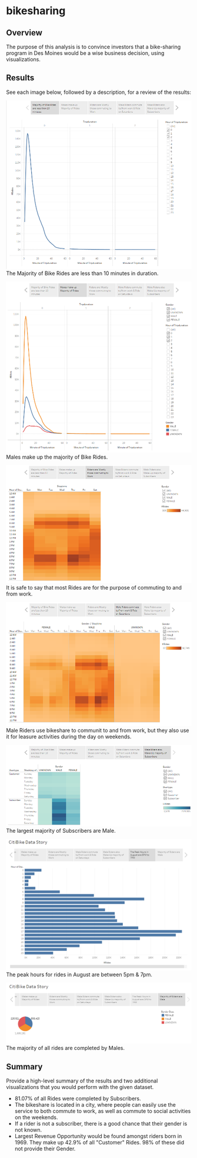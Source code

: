 # bikesharing

## Overview
The purpose of this analysis is to convince investors that a bike-sharing program in Des Moines would be a wise business decision, using visualizations. 

## Results
See each image below, followed by a description, for a review of the results:

![Story 1](/Resources/Story_1.PNG)
The Majority of Bike Rides are less than 10 minutes in duration.

![Story 2](/Resources/Story_2.PNG)
Males make up the majority of Bike Rides.

![Story 3](/Resources/Story_3.PNG)
It is safe to say that most Rides are for the purpose of commuting to and from work. 

![Story 4](/Resources/Story_4.PNG)
Male Riders use bikeshare to communit to and from work, but they also use it for leasure activities during the day on weekends. 

![Story 5](/Resources/Story_5.PNG)
The largest majority of Subscribers are Male. 

![Story 6](/Resources/Story_6.PNG)
The peak hours for rides in August are between 5pm & 7pm. 

![Story 7](/Resources/Story_7.PNG)
The majority of all rides are completed by Males. 

## Summary
Provide a high-level summary of the results and two additional visualizations that you would perform with the given dataset.
  * 81.07% of all Rides were completed by Subscribers.
  * The bikeshare is located in a city, where people can easily use the service to both commute to work, as well as commute to social activities on the weekends.
  * If a rider is not a subscriber, there is a good chance that their gender is not known.
  * Largest Revenue Opportunity would be found amongst riders born in 1969. They make up 42.9% of all "Customer" Rides. 98% of these did not provide their Gender. 
